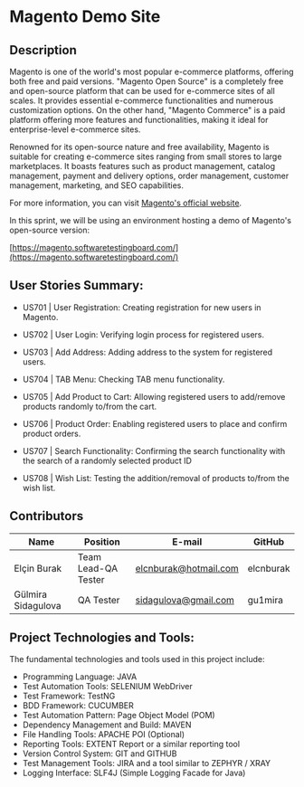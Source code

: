 # Magento Demo Site
## Description
Magento is one of the world's most popular e-commerce platforms, offering both free and paid versions. "Magento Open Source" is a completely free and open-source platform that can be used for e-commerce sites of all scales. It provides essential e-commerce functionalities and numerous customization options. On the other hand, "Magento Commerce" is a paid platform offering more features and functionalities, making it ideal for enterprise-level e-commerce sites.

Renowned for its open-source nature and free availability, Magento is suitable for creating e-commerce sites ranging from small stores to large marketplaces. It boasts features such as product management, catalog management, payment and delivery options, order management, customer management, marketing, and SEO capabilities.

For more information, you can visit [Magento's official website](https://www.hosting.com.tr/blog/magento/).

In this sprint, we will be using an environment hosting a demo of Magento's open-source version:

[https://magento.softwaretestingboard.com/](https://magento.softwaretestingboard.com/)

## User Stories Summary:
- US701 | User Registration:
Creating registration for new users in Magento.

- US702 | User Login:
Verifying login process for registered users.

- US703 | Add Address:
Adding address to the system for registered users.

- US704 | TAB Menu:
Checking TAB menu functionality.

- US705 | Add Product to Cart:
Allowing registered users to add/remove products randomly to/from the cart.

- US706 | Product Order:
Enabling registered users to place and confirm product orders.

- US707 | Search Functionality:
Confirming the search functionality with the search of a randomly selected product ID 

- US708 | Wish List:
Testing the addition/removal of products to/from the wish list.

## Contributors
| Name             | Position          | E-mail                | GitHub     |
|------------------|-------------------|-----------------------|------------|
| Elçin Burak      | Team Lead-QA Tester | elcnburak@hotmail.com | elcnburak  |
| Gülmira Sidagulova | QA Tester        | sidagulova@gmail.com  | gu1mira    |

## Project Technologies and Tools:
The fundamental technologies and tools used in this project include:
- Programming Language: JAVA
- Test Automation Tools: SELENIUM WebDriver
- Test Framework: TestNG
- BDD Framework: CUCUMBER
- Test Automation Pattern: Page Object Model (POM)
- Dependency Management and Build: MAVEN
- File Handling Tools: APACHE POI (Optional)
- Reporting Tools: EXTENT Report or a similar reporting tool
- Version Control System: GIT and GITHUB
- Test Management Tools: JIRA and a tool similar to ZEPHYR / XRAY
- Logging Interface: SLF4J (Simple Logging Facade for Java)
